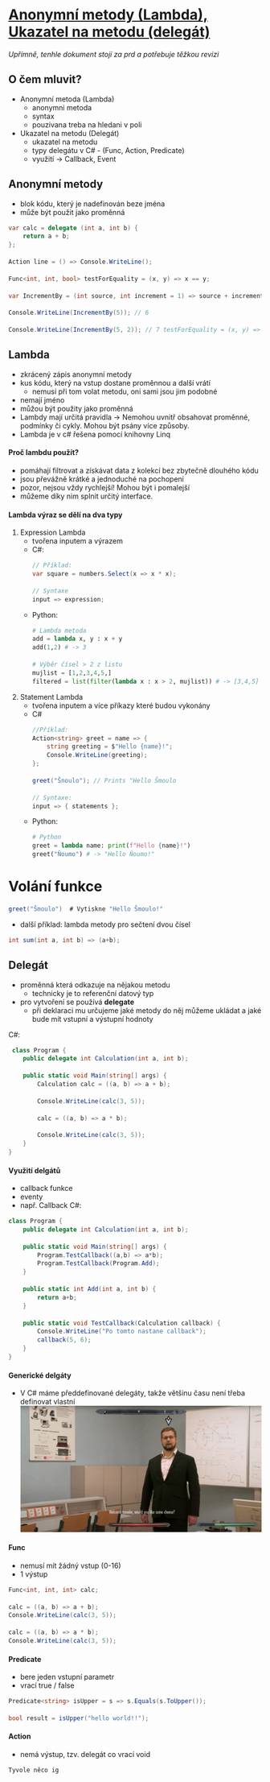 # [Anonymní metody (Lambda), Ukazatel na metodu (delegát)](https://youtu.be/tNwfoEaFF68?si=YaftN8RaOIRkU47k)
*Upřímně, tenhle dokument stojí za prd a potřebuje těžkou revizi*

## O čem mluvit?
- Anonymní metoda (Lambda)
    - anonymni metoda 
    - syntax
    - pouzivana treba na hledani v poli
- Ukazatel na metodu (Delegát)
    - ukazatel na metodu
    - typy delegátu v C# - (Func, Action, Predicate)
    - využití -> Callback, Event

## Anonymní metody
- blok kódu, který je nadefinován beze jména
- může být použit jako proměnná
```csharp
var calc = delegate (int a, int b) {
    return a + b;
};

Action line = () => Console.WriteLine();

Func<int, int, bool> testForEquality = (x, y) => x == y;

var IncrementBy = (int source, int increment = 1) => source + increment;

Console.WriteLine(IncrementBy(5)); // 6

Console.WriteLine(IncrementBy(5, 2)); // 7 testForEquality = (x, y) => x == y;
```

## Lambda
- zkrácený zápis anonymní metody
- kus kódu, který na vstup dostane proměnnou a další vrátí
	- nemusí při tom volat metodu, oni sami jsou jim podobné
- nemají jméno
- můžou být použity jako proměnná
- Lambdy mají určitá pravidla -> Nemohou uvnitř obsahovat proměnné, podmínky či cykly. Mohou být psány více způsoby.
- Lambda je v c# řešena pomocí knihovny Linq

#### Proč lambdu použít?
- pomáhají filtrovat a získávat data z kolekcí bez zbytečně dlouhého kódu 
- jsou převážně krátké a jednoduché na pochopení
- pozor, nejsou vždy rychlejší! Mohou být i pomalejší
- můžeme díky nim splnit určitý interface.

#### Lambda výraz se dělí na dva typy
1. Expression Lambda
	- tvořena inputem a výrazem
	- C#:
	  ```csharp
	  // Příklad:
	  var square = numbers.Select(x => x * x);
	  
	  // Syntaxe
	  input => expression;
	  ```
	- Python:
	  ```python
	  # Lambda metoda
	  add = lambda x, y : x + y
	  add(1,2) # -> 3
	  
	  # Výběr čísel > 2 z listu
	  mujlist = [1,2,3,4,5,]
	  filtered = list(filter(lambda x : x > 2, mujlist)) # -> [3,4,5]
	  ```
1. Statement Lambda
	- tvořena inputem a více příkazy které budou vykonány
	- C#
	  ```csharp
	  //Příklad:
	  Action<string> greet = name => {
		  string greeting = $"Hello {name}!";
		  Console.WriteLine(greeting);
	  };
	  
	  greet("Šnoulo"); // Prints "Hello Šmoulo
	  
	  // Syntaxe:
	  input => { statements };
	  ```
	- Python:
	  ```python
	  # Python
	  greet = lambda name: print(f"Hello {name}!")
	  greet("Ňoumo") # -> "Hello Ňoumo!"
	  ```
# Volání funkce
```csharp
greet("Šmoulo")  # Vytiskne "Hello Šmoulo!"
```

- další příklad: lambda metody pro sečtení dvou čísel
```csharp
int sum(int a, int b) => (a+b);
```

## Delegát
- proměnná která odkazuje na nějakou metodu
	- technicky je to referenční datový typ
- pro vytvoření se používá **delegate** 
	- při deklaraci mu určujeme jaké metody do něj můžeme ukládat a jaké bude mít vstupní a výstupní hodnoty

C#:
```csharp
 class Program {
    public delegate int Calculation(int a, int b);
    
    public static void Main(string[] args) {
        Calculation calc = ((a, b) => a + b);
        
        Console.WriteLine(calc(3, 5));
        
        calc = ((a, b) => a * b);
        
        Console.WriteLine(calc(3, 5));
    }
}
```

#### Využití delgátů
- callback funkce
- eventy
- např. Callback
C#:
```csharp
class Program {
	public delegate int Calculation(int a, int b);
    
    public static void Main(string[] args) {
        Program.TestCallback((a,b) => a*b);
        Program.TestCallback(Program.Add);
    }
    
    public static int Add(int a, int b) {
        return a+b; 
    }
    
    public static void TestCallback(Calculation callback) {
        Console.WriteLine("Po tomto nastane callback");
        callback(5, 6);
    }
}
```

#### Generické delgáty
- V C# máme předdefinované delegáty, takže většinu času není třeba definovat vlastní
![mandik](../images/Skyrim_Mandiky_2%20(1).png)
#### Func
- nemusí mít žádný vstup (0-16)
- 1 výstup
```csharp
Func<int, int, int> calc;

calc = ((a, b) => a + b);
Console.WriteLine(calc(3, 5));

calc = ((a, b) => a * b);
Console.WriteLine(calc(3, 5));
```

#### Predicate
- bere jeden vstupní parametr
- vrací true / false
```csharp
Predicate<string> isUpper = s => s.Equals(s.ToUpper());

bool result = isUpper("hello world!!");
```

#### Action
- nemá výstup, tzv. delegát co vrací void
```csharp
Tyvole něco ig
```
